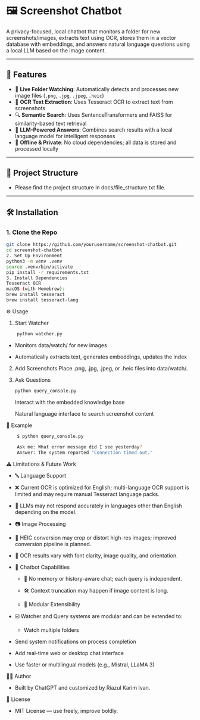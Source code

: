 # 🖼️ Screenshot Chatbot

A privacy-focused, local chatbot that monitors a folder for new screenshots/images, extracts text using OCR, stores them in a vector database with embeddings, and answers natural language questions using a local LLM based on the image content.

---

## 🚀 Features

- 📂 **Live Folder Watching**: Automatically detects and processes new image files (`.png`, `.jpg`, `.jpeg`, `.heic`)
- 🧠 **OCR Text Extraction**: Uses Tesseract OCR to extract text from screenshots
- 🔍 **Semantic Search**: Uses SentenceTransformers and FAISS for similarity-based text retrieval
- 💬 **LLM-Powered Answers**: Combines search results with a local language model for intelligent responses
- 🔐 **Offline & Private**: No cloud dependencies; all data is stored and processed locally

---

## 🧱 Project Structure

- Please find the project structure in docs/file_structure.txt file.
---

## 🛠️ Installation

### 1. Clone the Repo
```bash
git clone https://github.com/yourusername/screenshot-chatbot.git
cd screenshot-chatbot
2. Set Up Environment
python3 -m venv .venv
source .venv/bin/activate
pip install -r requirements.txt
3. Install Dependencies
Tesseract OCR
macOS (with Homebrew):
brew install tesseract
brew install tesseract-lang
```

⚙️ Usage
1. Start Watcher
```bash
    python watcher.py
```
- Monitors data/watch/ for new images
    
- Automatically extracts text, generates embeddings, updates the index

2. Add Screenshots 
   Place .png, .jpg, .jpeg, or .heic files into data/watch/.

3. Ask Questions
   ```bash
   python query_console.py
   ```
   Interact with the embedded knowledge base

   Natural language interface to search screenshot content

📌 Example

```bash
    $ python query_console.py
    
    Ask me: What error message did I see yesterday?
    Answer: The system reported "Connection timed out."
```
⚠️ Limitations & Future Work

- 🔤 Language Support

- ❌ Current OCR is optimized for English; multi-language OCR support is limited and may require manual Tesseract language packs.

- 🧪 LLMs may not respond accurately in languages other than English depending on the model.

- 📷 Image Processing

- 🚧 HEIC conversion may crop or distort high-res images; improved conversion pipeline is planned.

- 🎯 OCR results vary with font clarity, image quality, and orientation.

- 🤖 Chatbot Capabilities

  - 🧠 No memory or history-aware chat; each query is independent.

  - 🛠 Context truncation may happen if image content is long.

  - 🔄 Modular Extensibility

- ☑️ Watcher and Query systems are modular and can be extended to:

  - Watch multiple folders

- Send system notifications on process completion

- Add real-time web or desktop chat interface

- Use faster or multilingual models (e.g., Mistral, LLaMA 3)

🧑‍💻 Author
- Built by ChatGPT and customized by Riazul Karim Ivan.

📄 License
- MIT License — use freely, improve boldly.